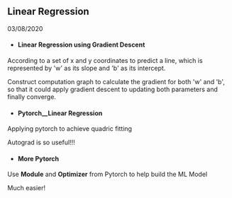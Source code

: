 ## Linear Regression

03/08/2020

- #### Linear Regression using Gradient Descent

According to a set of x and y coordinates to predict a line, which is represented by 'w' as its slope and 'b' as its intercept.

Construct computation graph to calculate the gradient for both 'w' and 'b', so that it could apply gradient descent to updating both parameters and finally converge.

- #### Pytorch__Linear Regression

Applying pytorch to achieve quadric fitting

Autograd is so useful!!!

- #### More Pytorch

Use __Module__ and __Optimizer__ from Pytorch to help build the ML Model

Much easier!

